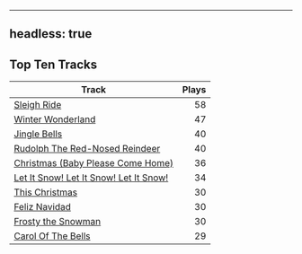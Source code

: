 
---
headless: true
---

## Top Ten Tracks

| Track | Plays |
| --- |  ---: |
|[Sleigh Ride](/songs/sleigh-ride)| 58|
|[Winter Wonderland](/songs/winter-wonderland)| 47|
|[Jingle Bells](/songs/jingle-bells)| 40|
|[Rudolph The Red-Nosed Reindeer](/songs/rudolph-the-red-nosed-reindeer)| 40|
|[Christmas (Baby Please Come Home)](/songs/christmas-baby-please-come-home)| 36|
|[Let It Snow! Let It Snow! Let It Snow!](/songs/let-it-snow-let-it-snow-let-it-snow)| 34|
|[This Christmas](/songs/this-christmas)| 30|
|[Feliz Navidad](/songs/feliz-navidad)| 30|
|[Frosty the Snowman](/songs/frosty-the-snowman)| 30|
|[Carol Of The Bells](/songs/carol-of-the-bells)| 29|
